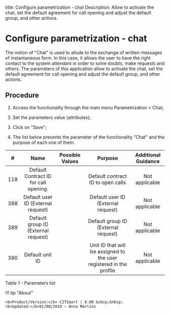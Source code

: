 title: Configure parametrization - chat
Description: Allow to activate the chat, set the default agreement for call opening and adjust the default group, and other actions.
# Configure parametrization - chat

The notion of "Chat" is used to allude to the exchange of written messages of
instantaneous form. In this case, it allows the user to have the right contact
to the system attendant in order to solve doubts, make requests and others. The
parameters of this application allow to activate the chat, set the default
agreement for call opening and adjust the default group, and other actions.

Procedure
-------------

1.  Access the functionality through the main menu Parametrization \> Chat;

2.  Set the parameters value (attributes);

3.  Click on "Save";

4.  The list below presents the parameter of the functionality "Chat" and the
    purpose of each one of them.

|  #  |                   Name                  | Possible Values |                 Purpose                 | Additional Guidance |
|:---:|:---------------------------------------:|:---------------:|:---------------------------------------:|:-------------------:|
| 118 |  Default Contract ID for call opening.  |                 |    Default contract ID to open calls    |    Not applicable   |
| 388 |    Default user ID (External request)   |                 |    Default user ID (External request)   |    Not applicable   |
| 389 |   Default group ID (External request)   |                 |   Default group ID (External request)   |    Not applicable   |
| 390 |             Default unit ID             |                 | Unit ID that will be assigned to the user registered in the profile |    Not applicable   |

Table 1 - Parameters list


!!! tip "About"

    <b>Product/Version:</b> CITSmart | 8.00 &nbsp;&nbsp;
    <b>Updated:</b>01/08/2019 – Anna Martins
